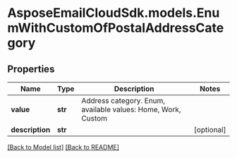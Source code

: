 # AsposeEmailCloudSdk.models.EnumWithCustomOfPostalAddressCategory
## Properties
Name | Type | Description | Notes
------------ | ------------- | ------------- | -------------
**value** | **str** | Address category. Enum, available values: Home, Work, Custom | 
**description** | **str** |  | [optional] 



[[Back to Model list]](Models.md) [[Back to README]](README.md)


